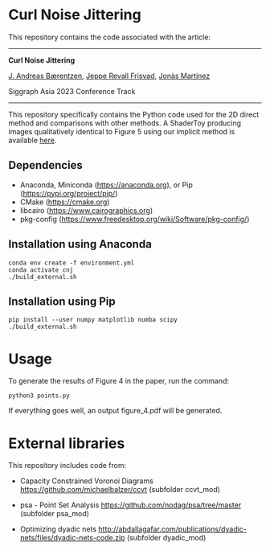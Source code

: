 # Curl Noise Jittering

This repository contains the code associated with the article:

---

**Curl Noise Jittering**

[J. Andreas Bærentzen](http://www2.compute.dtu.dk/~janba/), [Jeppe Revall Frisvad](http://www.imm.dtu.dk/~jerf/), [Jonàs Martínez](https://sites.google.com/site/jonasmartinezbayona/)

Siggraph Asia 2023 Conference Track

---

This repository specifically contains the Python code used for the 2D direct method and comparisons with other methods.
A ShaderToy producing images qualitatively identical to Figure 5 using our implicit method is available [here](https://www.shadertoy.com/view/Dd3yW4).

## Dependencies

- Anaconda, Miniconda (https://anaconda.org), or Pip (https://pypi.org/project/pip/)
- CMake (https://cmake.org)
- libcairo (https://www.cairographics.org)
- pkg-config (https://www.freedesktop.org/wiki/Software/pkg-config/)

## Installation using Anaconda

```
conda env create -f environment.yml
conda activate cnj
./build_external.sh
```

## Installation using Pip

```
pip install --user numpy matplotlib numba scipy
./build_external.sh
```

# Usage 

To generate the results of Figure 4 in the paper, run the command:

```
python3 points.py
```

If everything goes well, an output figure_4.pdf will be generated.

# External libraries

This repository includes code from:

* Capacity Constrained Voronoi Diagrams https://github.com/michaelbalzer/ccvt (subfolder ccvt_mod)

* psa - Point Set Analysis https://github.com/nodag/psa/tree/master (subfolder psa_mod)

* Optimizing dyadic nets http://abdallagafar.com/publications/dyadic-nets/files/dyadic-nets-code.zip (subfolder dyadic_mod)